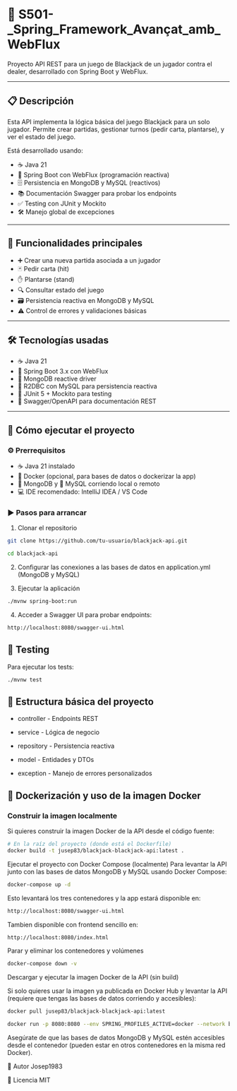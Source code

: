 # 🎲 S501-_Spring_Framework_Avançat_amb_WebFlux

Proyecto API REST para un juego de Blackjack de un jugador contra el dealer, desarrollado con Spring Boot y WebFlux.

---

## 📋 Descripción

Esta API implementa la lógica básica del juego Blackjack para un solo jugador. Permite crear partidas, gestionar turnos (pedir carta, plantarse), y ver el estado del juego.

Está desarrollado usando:

- ☕ Java 21
- 🚀 Spring Boot con WebFlux (programación reactiva)
- 🗄️ Persistencia en MongoDB y MySQL (reactivos)
- 📚 Documentación Swagger para probar los endpoints
- ✅ Testing con JUnit y Mockito
- 🛠️ Manejo global de excepciones

---

## 🎯 Funcionalidades principales

- ➕ Crear una nueva partida asociada a un jugador
- 🃏 Pedir carta (hit)
- ✋ Plantarse (stand)
- 🔍 Consultar estado del juego
- 🗃️ Persistencia reactiva en MongoDB y MySQL
- ⚠️ Control de errores y validaciones básicas

---

## 🛠️ Tecnologías usadas

- ☕ Java 21
- 🚀 Spring Boot 3.x con WebFlux
- 🍃 MongoDB reactive driver
- 🔗 R2DBC con MySQL para persistencia reactiva
- 🧪 JUnit 5 + Mockito para testing
- 📖 Swagger/OpenAPI para documentación REST

---

## 🚀 Cómo ejecutar el proyecto

### ⚙️ Prerrequisitos

- ☕ Java 21 instalado
- 🐳 Docker (opcional, para bases de datos o dockerizar la app)
- 🍃 MongoDB y 🐬 MySQL corriendo local o remoto
- 💻 IDE recomendado: IntelliJ IDEA / VS Code

### ▶️ Pasos para arrancar

1. Clonar el repositorio

```bash
git clone https://github.com/tu-usuario/blackjack-api.git
```
```bash
cd blackjack-api
```

2. Configurar las conexiones a las bases de datos en application.yml (MongoDB y MySQL)

3. Ejecutar la aplicación

```bash
./mvnw spring-boot:run
```

4. Acceder a Swagger UI para probar endpoints:

```bash
http://localhost:8080/swagger-ui.html
```

## 🧪 Testing
Para ejecutar los tests:

```bash
./mvnw test
```

## 📂 Estructura básica del proyecto

- controller - Endpoints REST

- service - Lógica de negocio

- repository - Persistencia reactiva

- model - Entidades y DTOs

- exception - Manejo de errores personalizados

## 🐳 Dockerización y uso de la imagen Docker

### Construir la imagen localmente

Si quieres construir la imagen Docker de la API desde el código fuente:

```bash
# En la raíz del proyecto (donde está el Dockerfile)
docker build -t jusep83/blackjack-blackjack-api:latest .
```
Ejecutar el proyecto con Docker Compose (localmente)
Para levantar la API junto con las bases de datos MongoDB y MySQL usando Docker Compose:

```bash
docker-compose up -d
```
Esto levantará los tres contenedores y la app estará disponible en:

```bash
http://localhost:8080/swagger-ui.html
```
Tambien disponible con frontend sencillo en:
```bash
http://localhost:8080/index.html
```
Parar y eliminar los contenedores y volúmenes
```bash
docker-compose down -v
```
Descargar y ejecutar la imagen Docker de la API (sin build)

Si solo quieres usar la imagen ya publicada en Docker Hub y levantar la API (requiere que tengas las bases de datos corriendo y accesibles):

```bash
docker pull jusep83/blackjack-blackjack-api:latest
```
```bash
docker run -p 8080:8080 --env SPRING_PROFILES_ACTIVE=docker --network blackjack-net jusep83/blackjack-blackjack-api:latest
```
Asegúrate de que las bases de datos MongoDB y MySQL estén accesibles desde el contenedor (pueden estar en otros contenedores en la misma red Docker).

👤 Autor
Josep1983

📄 Licencia
MIT
